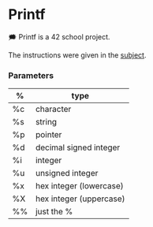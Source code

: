 # Printf

🗯️ Printf is a 42 school project.

The instructions were given in the [subject](https://github.com/bshintak/Printf/blob/master/subject_printf.pdf).

### Parameters

%  | type |
---|------|
%c | character				|
%s | string					|
%p | pointer				|
%d | decimal signed integer	|
%i | integer				|
%u | unsigned integer		|
%x | hex integer (lowercase)|
%X | hex integer (uppercase)|
%% | just the %				|
